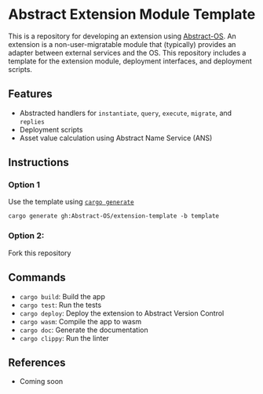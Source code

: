 # Abstract Extension Module Template
This is a repository for developing an extension using [Abstract-OS](https://abstract.money).
An extension is a non-user-migratable module that (typically) provides an adapter between external services and the OS.
This repository includes a template for the extension module, deployment interfaces, and deployment scripts.

## Features
- Abstracted handlers for `instantiate`, `query`, `execute`, `migrate`, and `replies`
- Deployment scripts
- Asset value calculation using Abstract Name Service (ANS)


## Instructions

### Option 1
Use the template using [`cargo generate`](https://cargo-generate.github.io/cargo-generate/index.html)
```shell
cargo generate gh:Abstract-OS/extension-template -b template
```
### Option 2:
Fork this repository


## Commands
- `cargo build`: Build the app
- `cargo test`: Run the tests
- `cargo deploy`: Deploy the extension to Abstract Version Control
- `cargo wasm`: Compile the app to wasm
- `cargo doc`: Generate the documentation
- `cargo clippy`: Run the linter

## References
- Coming soon
